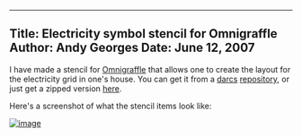 -----
Title:  Electricity symbol stencil for Omnigraffle
Author: Andy Georges
Date: June 12, 2007
----







I have made a stencil for
[Omnigraffle](http://www.omnigroup.com/applications/omnigraffle/) that
allows one to create the layout for the electricity grid in one's house.
You can get it from a [darcs](http://darcs.org/)
[repository](http://itkovian.net/darcs/omnigraffle_electricity_stencil),
or just get a zipped version
[here](http://itkovian.net/base/files/omnigraffle_electricity_stencil.zip).


Here's a screenshot of what the stencil items look like:


[![image](87E714AE-A771-4455-81BD-F64336256B2E-1.png)](http://www.flickr.com/photos/itkovian/542285693/)




